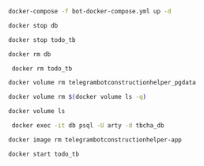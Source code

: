 ```bash
docker-compose -f bot-docker-compose.yml up -d
```

```bash
docker stop db 
```
```bash
docker stop todo_tb
```
```bash
docker rm db 
```

```bash
 docker rm todo_tb
```
```bash
docker volume rm telegrambotconstructionhelper_pgdata
```
```bash
docker volume rm $(docker volume ls -q)
```

```bash
docker volume ls
```

```bash
 docker exec -it db psql -U arty -d tbcha_db
```

```bash
docker image rm telegrambotconstructionhelper-app
```
```bash
docker start todo_tb
```